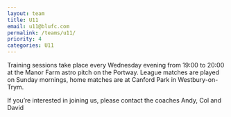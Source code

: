 ```yaml
---
layout: team
title: U11
email: u11@blufc.com
permalink: /teams/u11/
priority: 4
categories: U11
---
```


Training sessions take place every Wednesday evening from 19:00 to 20:00 at the Manor Farm astro pitch on the Portway. League matches are played on Sunday mornings, home matches are at Canford Park in Westbury-on-Trym.

If you’re interested in joining us, please contact the coaches Andy, Col and David
